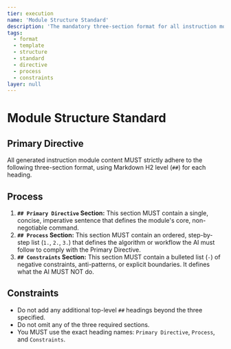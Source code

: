 ```yaml
---
tier: execution
name: 'Module Structure Standard'
description: 'The mandatory three-section format for all instruction modules.'
tags:
  - format
  - template
  - structure
  - standard
  - directive
  - process
  - constraints
layer: null
---
```


# Module Structure Standard

## Primary Directive

All generated instruction module content MUST strictly adhere to the following three-section format, using Markdown H2 level (`##`) for each heading.

## Process

1.  **`## Primary Directive` Section:** This section MUST contain a single, concise, imperative sentence that defines the module's core, non-negotiable command.
2.  **`## Process` Section:** This section MUST contain an ordered, step-by-step list (`1.`, `2.`, `3.`) that defines the algorithm or workflow the AI must follow to comply with the Primary Directive.
3.  **`## Constraints` Section:** This section MUST contain a bulleted list (`-`) of negative constraints, anti-patterns, or explicit boundaries. It defines what the AI MUST NOT do.

## Constraints

- Do not add any additional top-level `##` headings beyond the three specified.
- Do not omit any of the three required sections.
- You MUST use the exact heading names: `Primary Directive`, `Process`, and `Constraints`.
